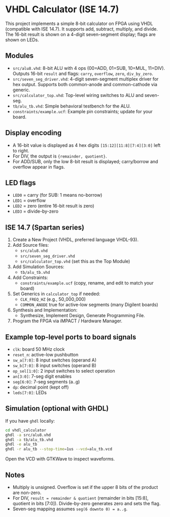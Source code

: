 # VHDL Calculator (ISE 14.7)

This project implements a simple 8-bit calculator on FPGA using VHDL (compatible with ISE 14.7). It supports add, subtract, multiply, and divide. The 16-bit result is shown on a 4-digit seven-segment display; flags are shown on LEDs.

## Modules

- `src/alu8.vhd`: 8-bit ALU with 4 ops (00=ADD, 01=SUB, 10=MUL, 11=DIV). Outputs 16-bit `result` and flags: `carry`, `overflow`, `zero`, `div_by_zero`.
- `src/seven_seg_driver.vhd`: 4-digit seven-segment multiplex driver for hex output. Supports both common-anode and common-cathode via generic.
- `src/calculator_top.vhd`: Top-level wiring switches to ALU and seven-seg.
- `tb/alu_tb.vhd`: Simple behavioral testbench for the ALU.
- `constraints/example.ucf`: Example pin constraints; update for your board.

## Display encoding

- A 16-bit value is displayed as 4 hex digits `[15:12][11:8][7:4][3:0]` left to right.
- For DIV, the output is `{remainder, quotient}`.
- For ADD/SUB, only the low 8-bit result is displayed; carry/borrow and overflow appear in flags.

## LED flags

- `LED0` = carry (for SUB: 1 means no-borrow)
- `LED1` = overflow
- `LED2` = zero (entire 16-bit result is zero)
- `LED3` = divide-by-zero

## ISE 14.7 (Spartan series)

1. Create a New Project (VHDL, preferred language VHDL-93).
2. Add Source files:
   - `src/alu8.vhd`
   - `src/seven_seg_driver.vhd`
   - `src/calculator_top.vhd` (set this as the Top Module)
3. Add Simulation Sources:
   - `tb/alu_tb.vhd`
4. Add Constraints:
   - `constraints/example.ucf` (copy, rename, and edit to match your board)
5. Set Generics in `calculator_top` if needed:
   - `CLK_FREQ_HZ` (e.g., 50_000_000)
   - `COMMON_ANODE` true for active-low segments (many Digilent boards)
6. Synthesis and Implementation:
   - Synthesize, Implement Design, Generate Programming File.
7. Program the FPGA via iMPACT / Hardware Manager.

## Example top-level ports to board signals

- `clk`: board 50 MHz clock
- `reset_n`: active-low pushbutton
- `sw_a[7:0]`: 8 input switches (operand A)
- `sw_b[7:0]`: 8 input switches (operand B)
- `op_sel[1:0]`: 2 input switches to select operation
- `an[3:0]`: 7-seg digit enables
- `seg[6:0]`: 7-seg segments (a..g)
- `dp`: decimal point (kept off)
- `leds[7:0]`: LEDs

## Simulation (optional with GHDL)

If you have `ghdl` locally:

```bash
cd vhdl_calculator
ghdl -a src/alu8.vhd
ghdl -a tb/alu_tb.vhd
ghdl -e alu_tb
ghdl -r alu_tb --stop-time=1us --vcd=alu_tb.vcd
```

Open the VCD with GTKWave to inspect waveforms.

## Notes

- Multiply is unsigned. Overflow is set if the upper 8 bits of the product are non-zero.
- For DIV, `result = remainder & quotient` (remainder in bits [15:8], quotient in bits [7:0]). Divide-by-zero generates zero and sets the flag.
- Seven-seg mapping assumes `seg(6 downto 0) = a..g`.